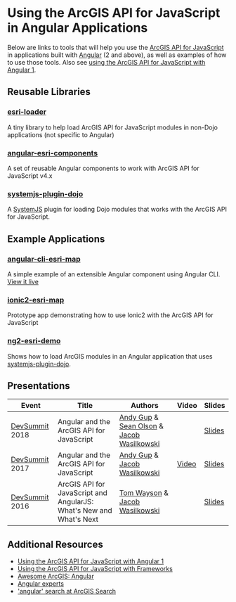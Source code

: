# Using the ArcGIS API for JavaScript in Angular Applications

Below are links to tools that will help you use the [ArcGIS API for JavaScript] in applications built with [Angular] (2 and above), as well as examples of how to use those tools. Also see [using the ArcGIS API for JavaScript with Angular 1](../angular-1).

## Reusable Libraries

### [esri-loader](https://github.com/Esri/esri-loader)
A tiny library to help load ArcGIS API for JavaScript modules in non-Dojo applications (not specific to Angular)

###  [angular-esri-components](https://github.com/TheKeithStewart/angular-esri-components)
A set of reusable Angular components to work with ArcGIS API for JavaScript v4.x

### [systemjs-plugin-dojo]
A [SystemJS](https://github.com/systemjs/systemjs) plugin for loading Dojo modules that works with the ArcGIS API for JavaScript.

## Example Applications

### [angular-cli-esri-map](https://github.com/Esri/angular-cli-esri-map)
A simple example of an extensible Angular component using Angular CLI.
<br/> [View it live](https://esri.github.io/angular-cli-esri-map/dist/)

### [ionic2-esri-map](https://github.com/andygup/ionic2-esri-map)
Prototype app demonstrating how to use Ionic2 with the ArcGIS API for JavaScript

### [ng2-esri-demo](https://github.com/beginor/ng2-esri-demo)
Shows how to load ArcGIS modules in an Angular application that uses [systemjs-plugin-dojo].

## Presentations

|Event|Title|Authors|Video|Slides|
|---|---|---|---|---|
|[DevSummit](http://www.esri.com/events/devsummit) 2018|Angular and the ArcGIS API for JavaScript|[Andy Gup](https://esri-es.github.io/arcgis-experts/?topic=AngularJS#expert=andy-gup) & [Sean Olson](https://github.com/sean-olson-e) & [Jacob Wasilkowski](https://github.com/jwasilgeo)||[Slides](https://sean-olson-e.github.io/Angular-and-the-ArcGIS-API-for-JavaScript/#/)|
|[DevSummit](http://www.esri.com/events/devsummit) 2017|Angular and the ArcGIS API for JavaScript|[Andy Gup](https://esri-es.github.io/arcgis-experts/?topic=AngularJS#expert=andy-gup) & [Jacob Wasilkowski](https://github.com/jwasilgeo)|[Video](https://youtu.be/-xoHdXfB8Y4)|[Slides](https://jwasilgeo.github.io/presentations/2017/angular-and-the-arcgis-api-for-javascript/#/)|
|[DevSummit](http://www.esri.com/events/devsummit) 2016|ArcGIS API for JavaScript and AngularJS: What's New and What's Next|[Tom Wayson](https://esri-es.github.io/arcgis-experts/?topic=AngularJS#expert=tom-wayson) & [Jacob Wasilkowski](https://github.com/jwasilgeo)||[Slides](https://jwasilgeo.github.io/esri-jsapi-and-angular-whats-next-dev-summit-2016/#/)|

## Additional Resources
- [Using the ArcGIS API for JavaScript with Angular 1](../angular-1)
- [Using the ArcGIS API for JavaScript with Frameworks](../)
- [Awesome ArcGIS: Angular ](https://esri-es.github.io/awesome-arcgis/front-end/technologies/angular/)
- [Angular experts](https://esri-es.github.io/arcgis-experts/?topic=AngularJS)
- ['angular' search at ArcGIS Search](https://esri-es.github.io/arcgis-search/?search=angular)

[ArcGIS API for JavaScript]:https://developers.arcgis.com/javascript/
[Angular]:https://angular.io/
[Angular CLI]:https://github.com/angular/angular-cli
[systemjs-plugin-dojo]:https://github.com/beginor/systemjs-plugin-dojo

